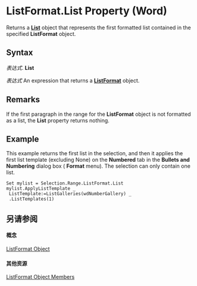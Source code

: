 
# ListFormat.List Property (Word)

Returns a  **[List](2c3dae28-447a-af48-2966-e19ae75ab6c2.md)** object that represents the first formatted list contained in the specified **ListFormat** object.


## Syntax

 _表达式_. **List**

 _表达式_ An expression that returns a **[ListFormat](74773fd6-b713-34d4-b7be-f543c983008d.md)** object.


## Remarks

If the first paragraph in the range for the  **ListFormat** object is not formatted as a list, the **List** property returns nothing.


## Example

This example returns the first list in the selection, and then it applies the first list template (excluding None) on the  **Numbered** tab in the **Bullets and Numbering** dialog box ( **Format** menu). The selection can only contain one list.


```
Set mylist = Selection.Range.ListFormat.List 
mylist.ApplyListTemplate _ 
 ListTemplate:=ListGalleries(wdNumberGallery) _ 
 .ListTemplates(1)
```


## 另请参阅


#### 概念


[ListFormat Object](74773fd6-b713-34d4-b7be-f543c983008d.md)
#### 其他资源


[ListFormat Object Members](http://msdn.microsoft.com/library/daf87b14-29a3-c5d9-ab43-8465237c02da%28Office.15%29.aspx)